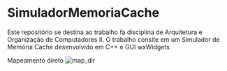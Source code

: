 # SimuladorMemoriaCache

Este repositório se destina ao trabalho fa disciplina de Arquitetura e Organização de Computadores II. O trabalho consite em um Simulador de Memória Cache desenvolvido em C++ e GUI wxWidgets

Mapeamento direto
![map_dir](https://user-images.githubusercontent.com/9852787/34540504-f2c43e1a-f0bb-11e7-8bec-472d92650097.png)
